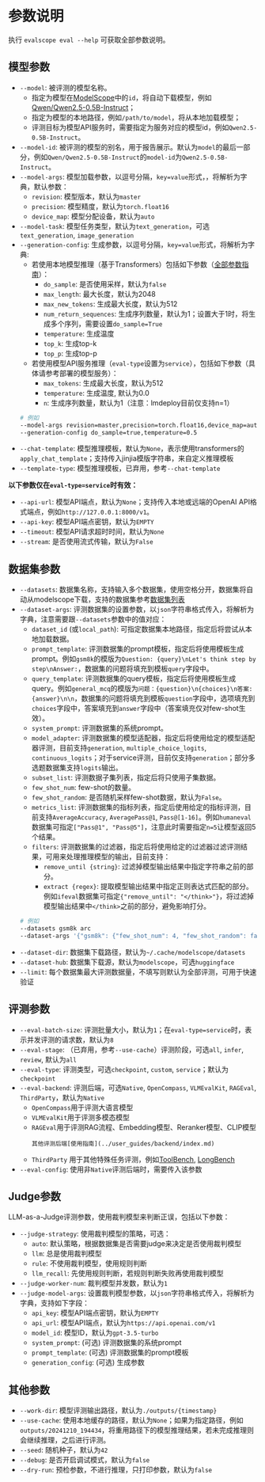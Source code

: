 # 参数说明

执行 `evalscope eval --help` 可获取全部参数说明。

## 模型参数
- `--model`: 被评测的模型名称。
  - 指定为模型在[ModelScope](https://modelscope.cn/)中的`id`，将自动下载模型，例如[Qwen/Qwen2.5-0.5B-Instruct](https://modelscope.cn/models/Qwen/Qwen2.5-0.5B-Instruct/summary)；
  - 指定为模型的本地路径，例如`/path/to/model`，将从本地加载模型；
  - 评测目标为模型API服务时，需要指定为服务对应的模型id，例如`Qwen2.5-0.5B-Instruct`。
- `--model-id`: 被评测的模型的别名，用于报告展示。默认为`model`的最后一部分，例如`Qwen/Qwen2.5-0.5B-Instruct`的`model-id`为`Qwen2.5-0.5B-Instruct`。
- `--model-args`: 模型加载参数，以逗号分隔，`key=value`形式，，将解析为字典，默认参数：
  - `revision`: 模型版本，默认为`master`
  - `precision`: 模型精度，默认为`torch.float16`
  - `device_map`: 模型分配设备，默认为`auto`
- `--model-task`: 模型任务类型，默认为`text_generation`，可选`text_generation`, `image_generation`
- `--generation-config`: 生成参数，以逗号分隔，`key=value`形式，将解析为字典:
  - 若使用本地模型推理（基于Transformers）包括如下参数（[全部参数指南](https://huggingface.co/docs/transformers/main_classes/text_generation#transformers.GenerationConfig)）：
    - `do_sample`: 是否使用采样，默认为`false`
    - `max_length`: 最大长度，默认为2048
    - `max_new_tokens`: 生成最大长度，默认为512
    - `num_return_sequences`: 生成序列数量，默认为1；设置大于1时，将生成多个序列，需要设置`do_sample=True`
    - `temperature`: 生成温度
    - `top_k`: 生成top-k
    - `top_p`: 生成top-p
  - 若使用模型API服务推理（`eval-type`设置为`service`），包括如下参数（具体请参考部署的模型服务）：
    - `max_tokens`: 生成最大长度，默认为512
    - `temperature`: 生成温度, 默认为0.0
    - `n`: 生成序列数量，默认为1（注意：lmdeploy目前仅支持n=1）
  ```bash
  # 例如
  --model-args revision=master,precision=torch.float16,device_map=auto
  --generation-config do_sample=true,temperature=0.5
  ```
- `--chat-template`: 模型推理模板，默认为`None`，表示使用transformers的`apply_chat_template`；支持传入jinjia模版字符串，来自定义推理模板
- `--template-type`: 模型推理模板，已弃用，参考`--chat-template`

**以下参数仅在`eval-type=service`时有效：**
- `--api-url`: 模型API端点，默认为`None`；支持传入本地或远端的OpenAI API格式端点，例如`http://127.0.0.1:8000/v1`。
- `--api-key`: 模型API端点密钥，默认为`EMPTY`
- `--timeout`: 模型API请求超时时间，默认为`None`
- `--stream`:  是否使用流式传输，默认为`False`

## 数据集参数
- `--datasets`: 数据集名称，支持输入多个数据集，使用空格分开，数据集将自动从modelscope下载，支持的数据集参考[数据集列表](./supported_dataset.md#支持的数据集)
- `--dataset-args`: 评测数据集的设置参数，以`json`字符串格式传入，将解析为字典，注意需要跟`--datasets`参数中的值对应：
  - `dataset_id` (或`local_path`): 可指定数据集本地路径，指定后将尝试从本地加载数据。
  - `prompt_template`: 评测数据集的prompt模板，指定后将使用模板生成prompt。例如`gsm8k`的模版为`Question: {query}\nLet's think step by step\nAnswer:`，数据集的问题将填充到模板`query`字段中。
  - `query_template`: 评测数据集的query模板，指定后将使用模板生成query。例如`general_mcq`的模版为`问题：{question}\n{choices}\n答案: {answer}\n\n`，数据集的问题将填充到模板`question`字段中，选项填充到`choices`字段中，答案填充到`answer`字段中（答案填充仅对few-shot生效）。
  - `system_prompt`: 评测数据集的系统prompt。
  - `model_adapter`: 评测数据集的模型适配器，指定后将使用给定的模型适配器评测，目前支持`generation`, `multiple_choice_logits`, `continuous_logits`；对于service评测，目前仅支持`generation`；部分多选题数据集支持`logits`输出。
  - `subset_list`: 评测数据子集列表，指定后将只使用子集数据。
  - `few_shot_num`: few-shot的数量。
  - `few_shot_random`: 是否随机采样few-shot数据，默认为`False`。
  - `metrics_list`: 评测数据集的指标列表，指定后使用给定的指标评测，目前支持`AverageAccuracy`, `AveragePass@1`, `Pass@[1-16]`。例如`humaneval`数据集可指定`["Pass@1", "Pass@5"]`，注意此时需要指定`n=5`让模型返回5个结果。
  - `filters`: 评测数据集的过滤器，指定后将使用给定的过滤器过滤评测结果，可用来处理推理模型的输出，目前支持：
    - `remove_until {string}`: 过滤掉模型输出结果中指定字符串之前的部分。
    - `extract {regex}`: 提取模型输出结果中指定正则表达式匹配的部分。
    例如`ifeval`数据集可指定`{"remove_until": "</think>"}`，将过滤掉模型输出结果中`</think>`之前的部分，避免影响打分。
  ```bash
  # 例如
  --datasets gsm8k arc
  --dataset-args '{"gsm8k": {"few_shot_num": 4, "few_shot_random": false}, "arc": {"dataset_id": "/path/to/arc"}}, "ifeval": {"filters": {"remove_until": "</think>"}}'
  ```
- `--dataset-dir`: 数据集下载路径，默认为`~/.cache/modelscope/datasets`
- `--dataset-hub`: 数据集下载源，默认为`modelscope`，可选`huggingface`
- `--limit`: 每个数据集最大评测数据量，不填写则默认为全部评测，可用于快速验证

## 评测参数
- `--eval-batch-size`: 评测批量大小，默认为`1`；在`eval-type=service`时，表示并发评测的请求数，默认为`8`
- `--eval-stage`: （已弃用，参考`--use-cache`）评测阶段，可选`all`, `infer`, `review`, 默认为`all`
- `--eval-type`: 评测类型，可选`checkpoint`, `custom`, `service`；默认为`checkpoint`
- `--eval-backend`: 评测后端，可选`Native`, `OpenCompass`, `VLMEvalKit`, `RAGEval`, `ThirdParty`，默认为`Native`
  - `OpenCompass`用于评测大语言模型
  - `VLMEvalKit`用于评测多模态模型
  - `RAGEval`用于评测RAG流程、Embedding模型、Reranker模型、CLIP模型
    ```{seealso}
    其他评测后端[使用指南](../user_guides/backend/index.md)
    ```
  - `ThirdParty` 用于其他特殊任务评测，例如[ToolBench](../third_party/toolbench.md), [LongBench](../third_party/longwriter.md)
- `--eval-config`: 使用非`Native`评测后端时，需要传入该参数

## Judge参数
LLM-as-a-Judge评测参数，使用裁判模型来判断正误，包括以下参数：

- `--judge-strategy`: 使用裁判模型的策略，可选：
  - `auto`: 默认策略，根据数据集是否需要judge来决定是否使用裁判模型
  - `llm`: 总是使用裁判模型
  - `rule`: 不使用裁判模型，使用规则判断
  - `llm_recall`: 先使用规则判断，若规则判断失败再使用裁判模型
- `--judge-worker-num`: 裁判模型并发数，默认为`1`
- `--judge-model-args`: 设置裁判模型参数，以`json`字符串格式传入，将解析为字典，支持如下字段：
  - `api_key`: 模型API端点密钥，默认为`EMPTY`
  - `api_url`: 模型API端点，默认为`https://api.openai.com/v1`
  - `model_id`: 模型ID，默认为`gpt-3.5-turbo`
  - `system_prompt`: (可选) 评测数据集的系统prompt
  - `prompt_template`: (可选) 评测数据集的prompt模板
  - `generation_config`: (可选) 生成参数

## 其他参数

- `--work-dir`: 模型评测输出路径，默认为`./outputs/{timestamp}`
- `--use-cache`: 使用本地缓存的路径，默认为`None`；如果为指定路径，例如`outputs/20241210_194434`，将重用路径下的模型推理结果，若未完成推理则会继续推理，之后进行评测。
- `--seed`: 随机种子，默认为`42`
- `--debug`: 是否开启调试模式，默认为`false`
- `--dry-run`: 预检参数，不进行推理，只打印参数，默认为`false`

